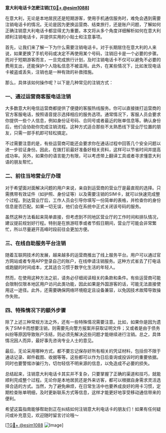 **意大利电话卡怎麽注销[[TG💪+ @esim1088](https://t.me/s/esim1088)]**

在意大利，无论是本地居民还是短期游客，使用手机通信服务时，难免会遇到需要注销电话卡的情况。无论是因为更换运营商、结束旅行，还是账户问题，了解如何正确注销意大利电话卡都显得尤为重要。本文将从多个角度详细解析如何在意大利顺利注销电话卡，并提供实用的小贴士和注意事项。

首先，让我们来了解一下为什么需要注销电话卡。对于长期居住在意大利的人来说，如果更换了手机号码或决定不再使用某个号码，注销旧卡是一个必要的步骤。而对于短期游客而言，一旦完成旅行计划，及时注销电话卡不仅可以避免不必要的费用支出，还能保护个人隐私信息不被滥用。此外，在某些情况下，比如发现电话卡被盗或丢失，注销也是一种有效的补救措施。

那么，具体该如何操作呢？以下是几种常见的注销方式：

### 一、通过运营商客服电话注销

大多数意大利电信运营商都提供了便捷的客服热线服务。你可以直接拨打运营商的官方客服电话，按照语音提示选择相应的服务选项。通常情况下，客服人员会要求你提供一些个人信息，例如身份证号码、合同号或者最近的账单信息等。确认身份后，他们会协助你完成注销流程。这种方式适合那些不太熟悉线下营业厅位置的朋友，只需一部手机即可轻松搞定。

不过需要注意的是，有些运营商可能还会要求你在通话过程中回答几个安全问题以进一步验证身份。因此，在拨打前最好准备好相关资料，这样可以节省时间并提高成功率。另外，如果你的语言能力有限，可以考虑带上翻译工具或者寻求懂意大利语的朋友帮忙。

### 二、前往当地营业厅办理

对于希望面对面解决问题的用户来说，亲自到运营商的营业厅是最直观的选择。只需携带有效证件（如护照、身份证等）以及需要注销的SIM卡，就可以快速完成整个过程。到达营业厅后，工作人员会引导你填写一份简单的表格，并检查你的身份信息是否匹配。如果一切无误，他们会在系统中正式关闭该号码的服务。

虽然这种方法看起来简单直接，但考虑到不同地区营业厅的工作时间和排队情况，建议提前规划好行程。特别是在旅游旺季或者节假日期间，营业厅可能会非常繁忙，所以尽量避开高峰时段前往会更加方便。

### 三、在线自助服务平台注销

随着互联网技术的发展，越来越多的运营商推出了线上服务平台。用户可以通过官方网站或者专用APP登录自己的账户，在线申请注销服务。这种方式省去了打电话或跑腿的时间成本，尤其适合习惯于数字化生活的年轻人。

然而，在使用这种方法之前，请务必仔细阅读相关的条款和条件。有些运营商可能会限制仅限本地区用户访问此类功能，因此如果是外国游客的话，可能无法直接使用这一途径。此外，还需要确保网络环境稳定且设备兼容，以免因技术故障导致操作失败。

### 四、特殊情况下的额外步骤

除了上述三种常规方法之外，还有一些特殊情况需要注意。比如，如果你是因为遗失了SIM卡而想要注销，则需要先向警方报案并获取证明文件；又或者是由于债务纠纷等原因导致账户冻结，则必须先解决这些问题才能继续进行注销。总之，具体情况因人而异，最好事先咨询专业人士的意见。

最后，无论采用哪种方式，都不要忘记保存好所有相关的凭证材料，包括但不限于通话记录、邮件截图、收据等等。这些都可以作为日后查询或投诉时的重要依据。同时也要警惕诈骗行为，切勿轻信不明来源的信息，以免造成不必要的损失。

总结起来，注销意大利电话卡其实并不复杂，只要掌握了正确的渠道和技巧，就能顺利完成整个过程。无论你是本地居民还是外来访客，都可以根据自身需求灵活选择合适的方式。当然，为了避免麻烦，在日常生活中也要养成良好的用卡习惯，定期检查账单明细，及时更新联系方式等信息，这样才能更好地享受移动通信带来的便利。

希望这篇指南能够帮助到正在纠结如何注销意大利电话卡的朋友们！如果有任何疑问或补充意见，欢迎随时留言讨论哦～ 

[[TG💪+ @esim1088](https://t.me/s/esim1088) ![Image](https://i.postimg.cc/4NQfJmqS/Snipaste-2025-05-13-00-14-12.png)]